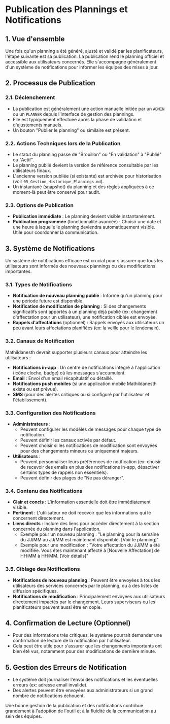 # Publication des Plannings et Notifications

## 1. Vue d'ensemble

Une fois qu'un planning a été généré, ajusté et validé par les planificateurs, l'étape suivante est sa publication. La publication rend le planning officiel et accessible aux utilisateurs concernés. Elle s'accompagne généralement d'un système de notifications pour informer les équipes des mises à jour.

## 2. Processus de Publication

### 2.1. Déclenchement
- La publication est généralement une action manuelle initiée par un `ADMIN` ou un `PLANNER` depuis l'interface de gestion des plannings.
- Elle est typiquement effectuée après la phase de validation et d'ajustements manuels.
- Un bouton "Publier le planning" ou similaire est présent.

### 2.2. Actions Techniques lors de la Publication
- Le statut du planning passe de "Brouillon" ou "En validation" à "Publié" ou "Actif".
- Le planning publié devient la version de référence consultable par les utilisateurs finaux.
- L'ancienne version publiée (si existante) est archivée pour historisation (voir `05_Gestion_Historique_Plannings.md`).
- Un instantané (snapshot) du planning et des règles appliquées à ce moment-là peut être conservé pour audit.

### 2.3. Options de Publication
- **Publication immédiate** : Le planning devient visible instantanément.
- **Publication programmée** (fonctionnalité avancée) : Choisir une date et une heure à laquelle le planning deviendra automatiquement visible. Utile pour coordonner la communication.

## 3. Système de Notifications

Un système de notifications efficace est crucial pour s'assurer que tous les utilisateurs sont informés des nouveaux plannings ou des modifications importantes.

### 3.1. Types de Notifications
- **Notification de nouveau planning publié** : Informe qu'un planning pour une période future est disponible.
- **Notification de modification de planning** : Si des changements significatifs sont apportés à un planning déjà publié (ex: changement d'affectation pour un utilisateur), une notification ciblée est envoyée.
- **Rappels d'affectations** (optionnel) : Rappels envoyés aux utilisateurs un peu avant leurs affectations planifiées (ex: la veille pour le lendemain).

### 3.2. Canaux de Notification
Mathildanesth devrait supporter plusieurs canaux pour atteindre les utilisateurs :
- **Notifications in-app** : Un centre de notifications intégré à l'application (icône cloche, badge) où les messages s'accumulent.
- **Email** : Envoi d'un email récapitulatif ou détaillé.
- **Notifications push mobiles** (si une application mobile Mathildanesth existe ou est prévue).
- **SMS** (pour des alertes critiques ou si configuré par l'utilisateur et l'établissement).

### 3.3. Configuration des Notifications
- **Administrateurs** :
    - Peuvent configurer les modèles de messages pour chaque type de notification.
    - Peuvent définir les canaux activés par défaut.
    - Peuvent choisir si les notifications de modification sont envoyées pour des changements mineurs ou uniquement majeurs.
- **Utilisateurs** :
    - Peuvent personnaliser leurs préférences de notification (ex: choisir de recevoir des emails en plus des notifications in-app, désactiver certains types de rappels non essentiels).
    - Peuvent définir des plages de "Ne pas déranger".

### 3.4. Contenu des Notifications
- **Clair et concis** : L'information essentielle doit être immédiatement visible.
- **Pertinent** : L'utilisateur ne doit recevoir que les informations qui le concernent directement.
- **Liens directs** : Inclure des liens pour accéder directement à la section concernée du planning dans l'application.
    - Exemple pour un nouveau planning : "Le planning pour la semaine du JJ/MM au JJ/MM est maintenant disponible. [Voir le planning]"
    - Exemple pour une modification : "Votre affectation du JJ/MM a été modifiée. Vous êtes maintenant affecté à [Nouvelle Affectation] de HH:MM à HH:MM. [Voir détails]"

### 3.5. Ciblage des Notifications
- **Notifications de nouveau planning** : Peuvent être envoyées à tous les utilisateurs des services concernés par le planning, ou à des listes de diffusion spécifiques.
- **Notifications de modification** : Principalement envoyées aux utilisateurs directement impactés par le changement. Leurs superviseurs ou les planificateurs peuvent aussi être en copie.

## 4. Confirmation de Lecture (Optionnel)

- Pour des informations très critiques, le système pourrait demander une confirmation de lecture de la notification par l'utilisateur.
- Cela peut être utile pour s'assurer que les changements importants ont bien été vus, notamment pour des modifications de dernière minute.

## 5. Gestion des Erreurs de Notification

- Le système doit journaliser l'envoi des notifications et les éventuelles erreurs (ex: adresse email invalide).
- Des alertes peuvent être envoyées aux administrateurs si un grand nombre de notifications échouent.

Une bonne gestion de la publication et des notifications contribue grandement à l'adoption de l'outil et à la fluidité de la communication au sein des équipes. 